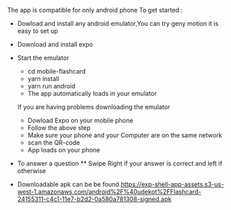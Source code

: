  The app is compatible for only android phone
To get started :
  * Dowload and install any android emulator,You can try geny motion it is easy to set up
  * Download  and install expo 
  * Start the emulator
    * cd mobile-flashcard
    * yarn install
    * yarn run android
    * The app automatically loads in your emulator
    
    If you are having problems downloading the emulator 
      * Dowload Expo on your mobile phone
      * Follow the above step
      * Make sure your phone and your Computer are on the same network
      * scan the QR-code
      * App loads on your phone
  * To answer a question
      ** Swipe Right if your answer is correct and left if otherwise

  * Downloadable apk can be  be found             https://exp-shell-app-assets.s3-us-west-1.amazonaws.com/android%2F%40udekot%2FFlashcard-24155311-c4c1-11e7-b2d2-0a580a781308-signed.apk